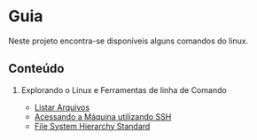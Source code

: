 # Guia
Neste projeto encontra-se disponíveis alguns comandos do linux.


## Conteúdo

1. Explorando o Linux e Ferramentas de linha de Comando

    * [Listar Arquivos](/listar-arquivos/listar-arquivos.md)
    * [Acessando a Máquina utilizando SSH](/ssh/ssh.md)
    * [File System Hierarchy Standard](/file-system-standard/file-system-standard.md)

